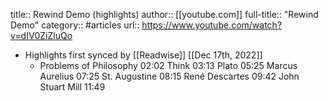 title:: Rewind Demo (highlights)
author:: [[youtube.com]]
full-title:: "Rewind Demo"
category:: #articles
url:: https://www.youtube.com/watch?v=dIV0ZiZluQo

- Highlights first synced by [[Readwise]] [[Dec 17th, 2022]]
	- Problems of Philosophy 02:02
	  Think 03:13
	  Plato 05:25
	  Marcus Aurelius 07:25
	  St. Augustine 08:15
	  René Descartes 09:42
	  John Stuart Mill 11:49